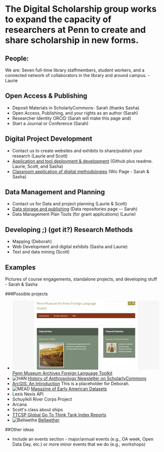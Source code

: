 # The Digital Scholarship group works to expand the capacity of researchers at Penn to create and share scholarship in new forms.

## People:
We are: Seven full-time library staffmembers, student workers, and a connected network of collaborators in the library and around campus. - Laurie

## Open Access & Publishing

* Deposit Materials in ScholarlyCommons- Sarah (thanks Sasha)
* Open Access, Publishing, and your rights as an author (Sarah)
* Researcher Identity ORCID (Sarah will make this page and)
* Start a Journal or Conference (Sarah)


## Digital Project Development

* Contact us to create websites and exhibits to share/publish your research (Laurie and Scott)
* [Application and tool deployment & development](https://github.com/upenndigitalscholarship "Penn Digital Scholarship Github") (Github plus readme. Laurie, Scott, and Sasha)
* [Classroom application of digital methodologies](http://commons.library.upenn.edu/new-media-showcase "WIC New Media Showcase")  (Wic Page - Sarah & Sasha)

## Data Management and Planning

* Contact us for Data and project planning (Laurie & Scott)
* [Data storage and publishing](http://guides.library.upenn.edu/dmp/datarepos "Data Management Plans Guide: Data Repositories") (Data repositories page -- Sarah)
* Data Management Plan Tools (for grant applications) (Laurie)

## Developing ;) (get it?) Research Methods

* Mapping (Deborah)
* Web Development and digital exhibits (Sasha and Laurie)
* Text and data mining (Scott)


## Examples
Pictures of course engagements, standalone projects, and developing stuff -  Sarah & Sasha

###Possible projects

* ![alt text](https://github.com/upenndigitalscholarship/DS-website/blob/master/foreign_lang_toolkit.jpg?raw=true "Penn Museum Archives Foreign Language Toolkit")[Penn Museum Archives Foreign Language Toolkit](http://pmarchivesfltoolkit.omeka.net/)
* ![HAN](http://repository.upenn.edu/assets/md5images/d8e28f79c124341c07c1395d37e504ed.gif "Histor of Anthropology Newsletter") [History of Anthropology Newsletter on ScholarlyCommons](http://repository.upenn.edu/han/)
* [ArcGIS: An Introduction](http://guides.library.upenn.edu/introtoarcgis) This is a placeholder for Deborah.
* ![MEAD](http://repository.upenn.edu/assets/md5images/78af8fe2331db9620631cf3231775584.gif) [Magazine of Early American Datasets](http://repository.upenn.edu/mead/)
* Lexis Nexis API
* Schuylkill River Corps Project
* Arcana
* Scott's class about ships
* [TTCSP Global Go To Think Tank Index Reports](http://repository.upenn.edu/think_tanks/)
* ![Bellwethe](http://repository.upenn.edu/assets/md5images/d4798301147d16a8bfdbdcd485f24a16.gif "Bellwether Magaine") [Bellwether](http://repository.upenn.edu/bellwether/)

##Other ideas
* Include an events section - major/annual events (e.g., OA week, Open Data Day, etc.) or more minor events that we do (e.g., workshops)
